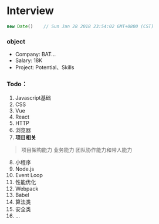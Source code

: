 # Interview
```js
new Date()    // Sun Jan 28 2018 23:54:02 GMT+0800 (CST)
```
### object
* Company: BAT...
* Salary: 18K
* Project: Potential、Skills

### Todo：
1. Javascript基础
2. CSS
3. Vue
4. React
5. HTTP
6. 浏览器
7. **项目相关**
> 项目架构能力
> 业务能力
> 团队协作能力和带人能力
8. 小程序
9. Node.js
10. Event Loop
11. 性能优化
12. Webpack
13. Babel
14. 算法类
15. 安全类
16. ...

